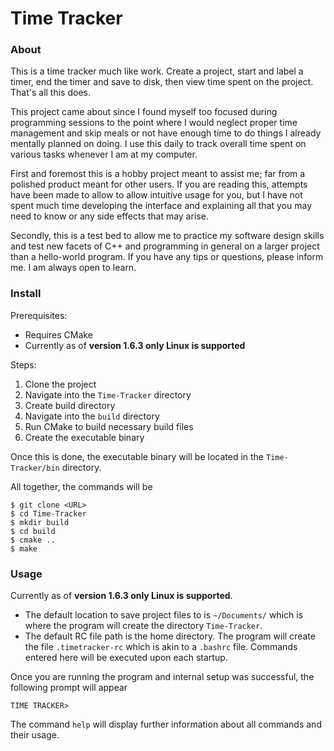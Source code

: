 # Time Tracker
### About
This is a time tracker much like work. Create a project, start and label a timer, end the timer and save to disk, then view time spent on the project. That's all this does.

This project came about since I found myself too focused during programming sessions to the point where I would neglect proper time management and skip meals or not have enough time to do things I already mentally planned on doing. I use this daily to track overall time spent on various tasks whenever I am at my computer.

First and foremost this is a hobby project meant to assist me; far from a polished product meant for other users. If you are reading this, attempts have been made to allow to allow intuitive usage for you, but I have not spent much time developing the interface and explaining all that you may need to know or any side effects that may arise.

Secondly, this is a test bed to allow me to practice my software design skills and test new facets of C++ and programming in general on a larger project than a hello-world program. If you have any tips or questions, please inform me. I am always open to learn. 

### Install
Prerequisites:
- Requires CMake
- Currently as of **version 1.6.3 only Linux is supported**

Steps:
1. Clone the project
2. Navigate into the `Time-Tracker` directory
3. Create build directory
4. Navigate into the `build` directory
5. Run CMake to build necessary build files
6. Create the executable binary

Once this is done, the executable binary will be located in the `Time-Tracker/bin` directory.

All together, the commands will be

```
$ git clone <URL>
$ cd Time-Tracker
$ mkdir build
$ cd build
$ cmake ..
$ make
```


### Usage
Currently as of **version 1.6.3 only Linux is supported**. 
- The default location to save project files to is `~/Documents/` which is where the program will create the directory `Time-Tracker`.
- The default RC file path is the home directory. The program will create the file `.timetracker-rc` which is akin to a `.bashrc` file. Commands entered here will be executed upon each startup. 

Once you are running the program and internal setup was successful, the following prompt will appear 

```TIME TRACKER> ```

The command `help` will display further information about all commands and their usage.

